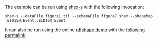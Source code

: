 The example can be run using [shex-s](http://www.weso.es/shex-s/) with the following invocation:

```
shex-s --dataFile figure1.ttl --schemaFile figure7.shex --shapeMap :EID15@:Event,:EID16@:Event
```

It can also be run using the online [rdfshape demo](http://rdfshape.weso.es) with the [following permalink](https://tinyurl.com/yxdg7edp).
